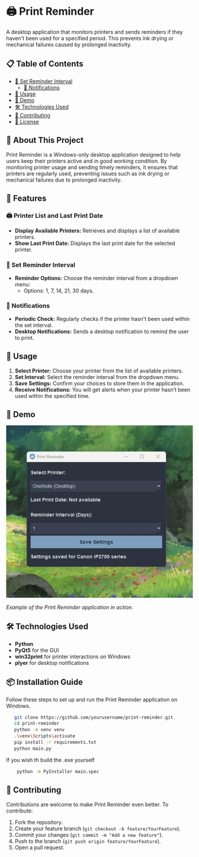# 🖨️ Print Reminder

A desktop application that monitors printers and sends reminders if they haven't been used for a specified period. This prevents ink drying or mechanical failures caused by prolonged inactivity.

## 📋 Table of Contents
- [📅 Set Reminder Interval](#set-reminder-interval)
  - [🔔 Notifications](#notifications)
- [🚀 Usage](#usage)
- [🎥 Demo](#demo)
- [🛠️ Technologies Used](#technologies-used)
- [🤝 Contributing](#contributing)
- [📜 License](#license)

## 📖 About This Project

Print Reminder is a Windows-only desktop application designed to help users keep their printers active and in good working condition. By monitoring printer usage and sending timely reminders, it ensures that printers are regularly used, preventing issues such as ink drying or mechanical failures due to prolonged inactivity.

## 🌟 Features

### 🖨️ Printer List and Last Print Date

- **Display Available Printers:** Retrieves and displays a list of available printers.
- **Show Last Print Date:** Displays the last print date for the selected printer.

### 📅 Set Reminder Interval

- **Reminder Options:** Choose the reminder interval from a dropdown menu:
  - Options: 1, 7, 14, 21, 30 days.

### 🔔 Notifications

- **Periodic Check:** Regularly checks if the printer hasn't been used within the set interval.
- **Desktop Notifications:** Sends a desktop notification to remind the user to print.

## 🚀 Usage

1. **Select Printer:** Choose your printer from the list of available printers.
2. **Set Interval:** Select the reminder interval from the dropdown menu.
3. **Save Settings:** Confirm your choices to store them in the application.
4. **Receive Notifications:** You will get alerts when your printer hasn’t been used within the specified time.

## 🎥 Demo

![Print Reminder Demo](https://github.com/ismailariyan/print-reminder/blob/832e68c681b391eb15edcd83ba014c0090dd3d1e/resources/demo.gif)

*Example of the Print Reminder application in action.*

## 🛠️ Technologies Used

- **Python**
- **PyQt5** for the GUI
- **win32print** for printer interactions on Windows
- **plyer** for desktop notifications

## 📦 Installation Guide
Follow these steps to set up and run the Print Reminder application on Windows.
```bash
   git clone https://github.com/yourusername/print-reminder.git
   cd print-reminder
   python -m venv venv
   .\venv\Scripts\activate
   pip install -r requirements.txt
   python main.py   
```
If you wish th build the .exe yourself
```bash
    python -m PyInstaller main.spec
```

## 🤝 Contributing

Contributions are welcome to make Print Reminder even better. To contribute:
1. Fork the repository.
2. Create your feature branch (`git checkout -b feature/YourFeature`).
3. Commit your changes (`git commit -m "Add a new feature"`).
4. Push to the branch (`git push origin feature/YourFeature`).
5. Open a pull request.